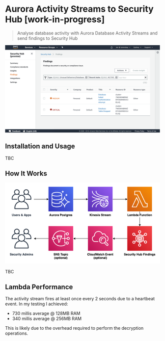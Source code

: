 # Aurora Activity Streams to Security Hub [work-in-progress]

> Analyse database activity with Aurora Database Activity Streams and send findings to Security Hub

![Screenshot](screen.png)

## Installation and Usage

TBC

## How It Works

![Architecture](arch.png)

TBC

## Lambda Performance

The activity stream fires at least once every 2 seconds due to a heartbeat event. In my testing I achieved:

* 730 millis average @ 128MB RAM
* 340 millis average @ 256MB RAM

This is likely due to the overhead required to perform the decryption operations.